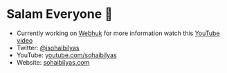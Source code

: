 # Salam Everyone 👋

- Currently working on [Webhuk](https://webhuk.com) for more information watch this [YouTube video](https://www.youtube.com/watch?v=Ld-sGXdLFtM)
- Twitter: [@isohaibilyas](https://twitter.com/isohaibilyas)
- YouTube: [youtube.com/sohaibilyas](https://youtube.com/sohaibilyas)
- Website: [sohaibilyas.com](https://sohaibilyas.com)
